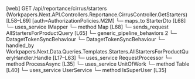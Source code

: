 [web] GET /api/reportance/cirrus/starters  (Workpapers.Next.API.Controllers.Reportance.CirrusController.GetStarters)  [L58–L69] [auth=AuthorizationPolicies.M2M]
  └─ maps_to StarterDto [L68]
  └─ uses_service IMapper
    └─ method Map [L68]
  └─ sends_request AllStartersForProductQuery [L65]
    └─ generic_pipeline_behaviors 2
      └─ DatagetTokenSyncBehaviour
      └─ DatagetTokenSyncBehaviour
    └─ handled_by Workpapers.Next.Data.Queries.Templates.Starters.AllStartersForProductQueryHandler.Handle [L17–L63]
      └─ uses_service RequestProcessor
        └─ method ProcessAsync [L35]
      └─ uses_service UnitOfWork
        └─ method Table [L40]
      └─ uses_service UserService
        └─ method IsSuperUser [L35]


